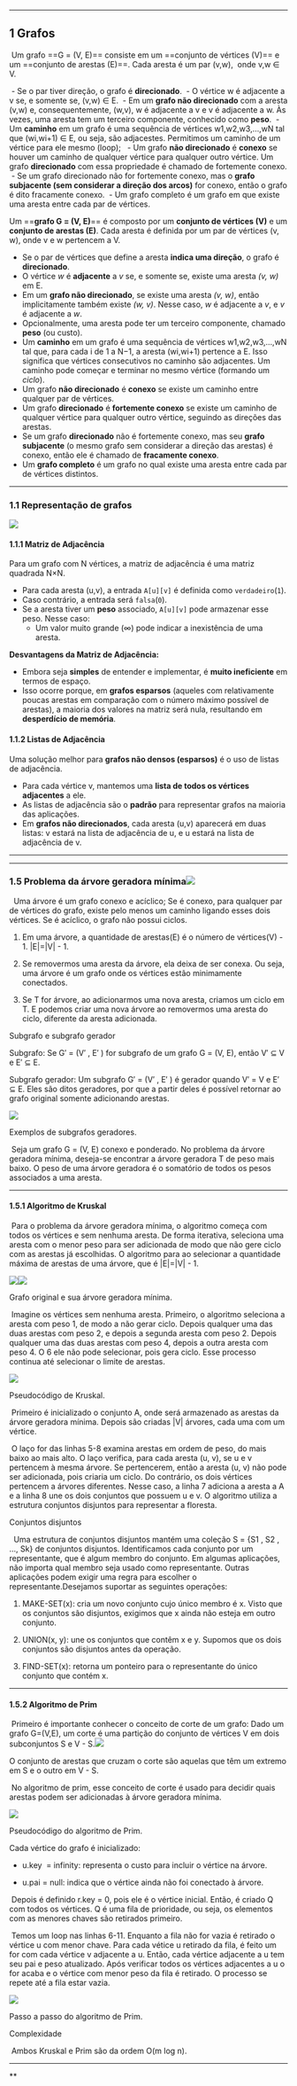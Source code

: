 
---
## **1 Grafos**
 Um grafo ==G = (V, E)== consiste em um ==conjunto de vértices (V)== e um ==conjunto de arestas (E)==. Cada aresta é um par (v,w),  onde v,w ∈ V.

 - Se o par tiver direção, o grafo é **direcionado**. 
 - O vértice w é adjacente a v se, e somente se, (v,w) ∈ E. 
 - Em um **grafo não direcionado** com a aresta (v,w) e, consequentemente, (w,v), w é adjacente a v e v é adjacente a w. Às vezes, uma aresta tem um terceiro componente, conhecido como **peso**.
 - Um **caminho** em um grafo é uma sequência de vértices w1,w2,w3,…,wN tal que (wi,wi+1) ∈ E, ou seja, são adjacestes. Permitimos um caminho de um vértice para ele mesmo (loop); 
 - Um grafo **não direcionado** é **conexo** se houver um caminho de qualquer vértice para qualquer outro vértice. Um grafo **direcionado** com essa propriedade é chamado de fortemente conexo.
 - Se um grafo direcionado não for fortemente conexo, mas o **grafo subjacente (sem considerar a direção dos arcos)** for conexo, então o grafo é dito fracamente conexo. 
 - Um grafo completo é um grafo em que existe uma aresta entre cada par de vértices.


Um ==**grafo G = (V, E)**== é composto por um **conjunto de vértices (V)** e um **conjunto de arestas (E)**. Cada aresta é definida por um par de vértices (v, w), onde v e w pertencem a V.

- Se o par de vértices que define a aresta **indica uma direção**, o grafo é **direcionado**.
- O vértice _w_ é **adjacente** a _v_ se, e somente se, existe uma aresta _(v, w)_ em E.
- Em um **grafo não direcionado**, se existe uma aresta _(v, w)_, então implicitamente também existe _(w, v)_. Nesse caso, _w_ é adjacente a _v_, e _v_ é adjacente a _w_.
- Opcionalmente, uma aresta pode ter um terceiro componente, chamado **peso** (ou custo).
- Um **caminho** em um grafo é uma sequência de vértices w1​,w2​,w3​,…,wN​ tal que, para cada i de 1 a N−1, a aresta (wi​,wi+1​) pertence a E. Isso significa que vértices consecutivos no caminho são adjacentes. Um caminho pode começar e terminar no mesmo vértice (formando um _ciclo_).
- Um grafo **não direcionado** é **conexo** se existe um caminho entre qualquer par de vértices.
- Um grafo **direcionado** é **fortemente conexo** se existe um caminho de qualquer vértice para qualquer outro vértice, seguindo as direções das arestas.
- Se um grafo **direcionado** não é fortemente conexo, mas seu **grafo subjacente** (o mesmo grafo sem considerar a direção das arestas) é conexo, então ele é chamado de **fracamente conexo**.
- Um **grafo completo** é um grafo no qual existe uma aresta entre cada par de vértices distintos.

___
### **1.1 Representação de grafos**
  

![](https://lh7-rt.googleusercontent.com/docsz/AD_4nXfH6clvRtr8C23J8Ff5Hq-LOek1BcgvQ7StRsr3FmFQiLs1i_-vgQJWCJBnUY7vs-7SJSnKZZ4f9EsjekLAO7UgKKkUe5X08iaNu5_H1E89xEHhlyJuxiU_-_cbzcRHNm-suELs?key=VJjD-GQ4BeMLFSL3weHQfxOz)

#### **1.1.1 Matriz de Adjacência**
Para um grafo com N vértices, a matriz de adjacência é uma matriz quadrada N×N.

- Para cada aresta (u,v), a entrada `A[u][v]` é definida como `verdadeiro`(`1`).
- Caso contrário, a entrada será `falsa`(`0`).
- Se a aresta tiver um **peso** associado, `A[u][v]` pode armazenar esse peso. Nesse caso:
    - Um valor muito grande (∞) pode indicar a inexistência de uma aresta.

**Desvantagens da Matriz de Adjacência:**
- Embora seja **simples** de entender e implementar, é **muito ineficiente** em termos de espaço.
- Isso ocorre porque, em **grafos esparsos** (aqueles com relativamente poucas arestas em comparação com o número máximo possível de arestas), a maioria dos valores na matriz será nula, resultando em **desperdício de memória**.

#### **1.1.2 Listas de Adjacência**
Uma solução melhor para **grafos não densos (esparsos)** é o uso de listas de adjacência.

- Para cada vértice v, mantemos uma **lista de todos os vértices adjacentes** a ele.
- As listas de adjacência são o **padrão** para representar grafos na maioria das aplicações.
- Em **grafos não direcionados**, cada aresta (u,v) aparecerá em duas listas: v estará na lista de adjacência de u, e u estará na lista de adjacência de v.

  
___________________________________________________________________________


___________________________________________________________________________

### 1.5 Problema da árvore geradora mínima![](https://lh7-rt.googleusercontent.com/docsz/AD_4nXfWMRbyy5wl6gMQzlBRe4Pf-V2yG7RZm2M6OhNHSDLYXPtRSoArFEtENF1jrQGiOGT7ewIuBCGP7-IcGM39CugcEXywvXXcIUftsfdszB0DuADVtLnzbrNT_LhY-0dxjRFIaiktXg?key=VJjD-GQ4BeMLFSL3weHQfxOz)

  Uma árvore é um grafo conexo e acíclico; Se é conexo, para qualquer par de vértices do grafo, existe pelo menos um caminho ligando esses dois vértices. Se é acíclico, o grafo não possui ciclos.

  

1. Em uma árvore, a quantidade de arestas(E) é o número de vértices(V) - 1. |E|=|V| - 1.
    
2. Se removermos uma aresta da árvore, ela deixa de ser conexa. Ou seja, uma árvore é um grafo onde os vértices estão minimamente conectados.
    
3. Se T for árvore, ao adicionarmos uma nova aresta, criamos um ciclo em T. E podemos criar uma nova árvore ao removermos uma aresta do ciclo, diferente da aresta adicionada.
    

  

Subgrafo e subgrafo gerador

Subgrafo: Se G′ = (V′ , E′ ) for subgrafo de um grafo G = (V, E), então V′ ⊆ V e E′ ⊆ E.

Subgrafo gerador: Um subgrafo G′ = (V′ , E′ ) é gerador quando V′ = V e E′ ⊆ E. Eles são ditos geradores, por que a partir deles é possível retornar ao grafo original somente adicionando arestas.

![](https://lh7-rt.googleusercontent.com/docsz/AD_4nXcP097izxYt702KbZySGfpYR3sAjf9lVPr3muZFdtuB_bsktVnlUvBM65aBB8qxBk6FbplE5XQmJfg-SMsd7JCSSX3NxUQc7MJVJDb-8akqB1U3hObN49wDBX-Igid7TsVjEj62?key=VJjD-GQ4BeMLFSL3weHQfxOz)

Exemplos de subgrafos geradores. 

  
  

 Seja um grafo G = (V, E) conexo e ponderado. No problema da árvore geradora mínima, deseja-se encontrar a árvore geradora T de peso mais baixo. O peso de uma árvore geradora é o somatório de todos os pesos associados a uma aresta.

  
  
  

___________________________________________________________________________

#### 1.5.1 Algoritmo de Kruskal 

 Para o problema da árvore geradora mínima, o algoritmo começa com todos os vértices e sem nenhuma aresta. De forma iterativa, seleciona uma aresta com o menor peso para ser adicionada de modo que não gere ciclo com as arestas já escolhidas. O algoritmo para ao selecionar a quantidade máxima de arestas de uma árvore, que é |E|=|V| - 1.

  

![](https://lh7-rt.googleusercontent.com/docsz/AD_4nXfkH05cmMQP2Z-Kn_5UtsSDsdGQyw3yPS_9EjzOpfF4uqXG2pXiZ7DHGQBX7mqpd5nyQAaoLUN_rCXcHb9ULvf-WCMEB38s43eFcD-aNpfGQpeUSL6eqIi2X0NdnYpVCLABXjMm0g?key=VJjD-GQ4BeMLFSL3weHQfxOz)![](https://lh7-rt.googleusercontent.com/docsz/AD_4nXd4RExmUmQBk-tUAsFpIUhmGc0avx57lfdjkhCRhDsQD3QhrIR-gJPNZ46K1SGidKiMwMD--RqvhhoBW6gDm_q9pxbHkQi5KmLhvVM9xzwNMZea8vBKlSTLoHmKg5F5hWE_oTfIfw?key=VJjD-GQ4BeMLFSL3weHQfxOz)

Grafo original e sua árvore geradora mínima.

  

 Imagine os vértices sem nenhuma aresta. Primeiro, o algoritmo seleciona a aresta com peso 1, de modo a não gerar ciclo. Depois qualquer uma das duas arestas com peso 2, e depois a segunda aresta com peso 2. Depois qualquer uma das duas arestas com peso 4, depois a outra aresta com peso 4. O 6 ele não pode selecionar, pois gera ciclo. Esse processo continua até selecionar o limite de arestas.

  

![](https://lh7-rt.googleusercontent.com/docsz/AD_4nXf6NN2L4QOSrl-eCXJSyJcHjiohTkJaz1GxPZCfKmCwKH6DS8vePEln5AHKeqYL9m85hpNNFN6uVf-O_oY-qx3esanFK4trc3HQHRX9N086gB5SqtlnDm7_C_ILzr9LGYt-cZBF5Q?key=VJjD-GQ4BeMLFSL3weHQfxOz)

Pseudocódigo de Kruskal.

  

 Primeiro é inicializado o conjunto A, onde será armazenado as arestas da árvore geradora mínima. Depois são criadas |V| árvores, cada uma com um vértice. 

 O laço for das linhas 5-8 examina arestas em ordem de peso, do mais baixo ao mais alto. O laço verifica, para cada aresta (u, v), se u e v pertencem à mesma árvore. Se pertencerem, então a aresta (u, v) não pode ser adicionada, pois criaria um ciclo. Do contrário, os dois vértices pertencem a árvores diferentes. Nesse caso, a linha 7 adiciona a aresta a A e a linha 8 une os dois conjuntos que possuem u e v. O algoritmo utiliza a estrutura conjuntos disjuntos para representar a floresta. 

  

Conjuntos disjuntos

  Uma estrutura de conjuntos disjuntos mantém uma coleção S = {S1 , S2 , ..., Sk} de conjuntos disjuntos. Identificamos cada conjunto por um representante, que é algum membro do conjunto. Em algumas aplicações, não importa qual membro seja usado como representante. Outras aplicações podem exigir uma regra para escolher o representante.Desejamos suportar as seguintes operações: 

  

1. MAKE-SET(x): cria um novo conjunto cujo único membro é x. Visto que os conjuntos são disjuntos, exigimos que x ainda não esteja em outro conjunto.
    
2. UNION(x, y): une os conjuntos que contêm x e y. Supomos que os dois conjuntos são disjuntos antes da operação.
    
3. FIND-SET(x): retorna um ponteiro para o representante do único conjunto que contém x. 
    

  

___________________________________________________________________________

#### 1.5.2 Algoritmo de Prim

 Primeiro é importante conhecer o conceito de corte de um grafo: Dado um grafo G=(V,E), um corte é uma partição do conjunto de vértices V em dois subconjuntos S e V - S.![](https://lh7-rt.googleusercontent.com/docsz/AD_4nXfML2G_rZQku82DAyHZzDswGakwGvX_VkexwURkns6k0Qm38yAcE_ptGlz0B7Wy3jmUABE4kTxAQ1iJ7Kv6HyAHd7WY8PI8KLz2coSfdYZ9slb-0kBrZz2Xgem8gHJbIOe_Uo_94Q?key=VJjD-GQ4BeMLFSL3weHQfxOz)

O conjunto de arestas que cruzam o corte são aquelas que têm um extremo em S e o outro em V - S.

  

 No algoritmo de prim, esse conceito de corte é usado para decidir quais arestas podem ser adicionadas à árvore geradora mínima. 

  

![](https://lh7-rt.googleusercontent.com/docsz/AD_4nXfJCCh5dFoRLi0Lfvl1G1anKTXWjM7Q_sGjTGIn724_TkhUf7eQReH7WzR7W_Ikz7gvsnsiVeoN2eUdmDGolv9M4Ao4pw93dhZZE7Q_gwW_TxaD_n53DpuxRuBE-v80mP5oF7ZxHA?key=VJjD-GQ4BeMLFSL3weHQfxOz)

Pseudocódigo do algoritmo de Prim. 

Cada vértice do grafo é inicializado: 

- u.key  = infinity: representa o custo para incluir o vértice na árvore.
    
- u.pai = null: indica que o vértice ainda não foi conectado à árvore.
    

  

 Depois é definido r.key = 0, pois ele é o vértice inicial. Então, é criado Q com todos os vértices. Q é uma fila de prioridade, ou seja, os elementos com as menores chaves são retirados primeiro.

  

 Temos um loop nas linhas 6-11. Enquanto a fila não for vazia é retirado o vértice u com menor chave. Para cada vétice u retirado da fila, é feito um for com cada vértice v adjacente a u. Então, cada vértice adjacente a u tem seu pai e peso atualizado. Após verificar todos os vértices adjacentes a u o for acaba e o vértice com menor peso da fila é retirado. O processo se repete até a fila estar vazia.

  

![](https://lh7-rt.googleusercontent.com/docsz/AD_4nXcSx2XwO8LWqzqZnnxM6PiGIYrN9AslE7tf0w26OsnYcSDl6RiLaUkDNxY26aA9h_ELymVHql3FvF4_iAqxlWvkIwomSWAfGcgUJOWEfsF4y7v0pOJrHZ_-FkWh0GbUFmfUaWNlxQ?key=VJjD-GQ4BeMLFSL3weHQfxOz)

Passo a passo do algoritmo de Prim.

  

Complexidade

 Ambos Kruskal e Prim são da ordem O(m log n).

  
  
  

___________________________________________________________________________

  
  
  
  
  
  
  
**